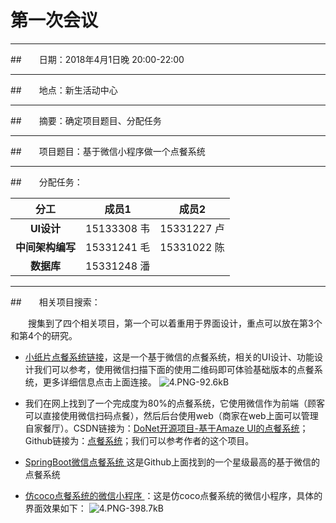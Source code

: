 # 第一次会议

---

##&emsp;&emsp;日期：2018年4月1日晚 20:00-22:00

----------

##&emsp;&emsp;地点：新生活动中心

----------

##&emsp;&emsp;摘要：确定项目题目、分配任务

----------

##&emsp;&emsp;项目题目：基于微信小程序做一个点餐系统

----------

##&emsp;&emsp;分配任务：

分工|成员1|成员2
:-: | :-: | :-: 
**UI设计**|15133308 韦|15331227 卢
**中间架构编写**|15331241 毛|15331022 陈
**数据库**|15331248 潘


----------

##&emsp;&emsp;相关项目搜索：

&emsp;&emsp;搜集到了四个相关项目，第一个可以着重用于界面设计，重点可以放在第3个和第4个的研究。


 - [小纸片点餐系统链接][1]，这是一个基于微信的点餐系统，相关的UI设计、功能设计我们可以参考，使用微信扫描下面的使用二维码即可体验基础版本的点餐系统，更多详细信息点击上面连接。
![4.PNG-92.6kB][2]


 - 我们在网上找到了一个完成度为80%的点餐系统，它使用微信作为前端（顾客可以直接使用微信扫码点餐），然后后台使用web（商家在web上面可以管理自家餐厅）。CSDN链接为：[DoNet开源项目-基于Amaze UI的点餐系统][3]；Github链接为：[点餐系统][4]；我们可以参考作者的这个项目。


 - [SpringBoot微信点餐系统 ][5] 这是Github上面找到的一个星级最高的基于微信的点餐系统


 - [仿coco点餐系统的微信小程序 ][6]：这是仿coco点餐系统的微信小程序，具体的界面效果如下：
 ![4.PNG-398.7kB][7]


  [1]: https://www.xzpian.com/
  [2]: http://static.zybuluo.com/panchy7/q4degkarnfpylyrwr2c7g1il/4.PNG
  [3]: https://blog.csdn.net/shi0090/article/details/50532566
  [4]: https://github.com/stone0090/donet-catering-system
  [5]: https://github.com/ldlood/SpringBoot_Wechat_Sell
  [6]: https://github.com/lpbird/imitate-coco-xcx
  [7]: http://static.zybuluo.com/panchy7/6lgblrahiuihc6arvc9yks8x/4.PNG



